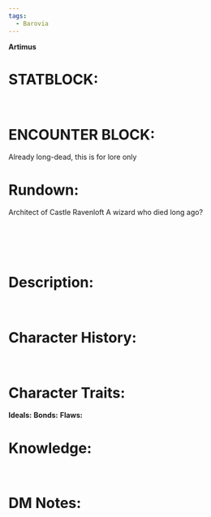 ```yaml
---
tags:
  - Barovia
---
```

**Artimus**


# **STATBLOCK:**
 

# **ENCOUNTER BLOCK:**

Already long-dead, this is for lore only

# **Rundown:**

Architect of Castle Ravenloft
A wizard who died long ago?

#  

# **Description:**

 

# **Character History:**

 
 
 

# **Character Traits:** 
**Ideals:**
**Bonds:**
**Flaws:**

# **Knowledge:**

 
 

# **DM Notes:**

